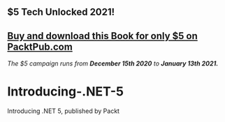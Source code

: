 ## $5 Tech Unlocked 2021!
[Buy and download this Book for only $5 on PacktPub.com](https://www.packtpub.com/product/introducing-net-5-architecture-migration-and-new-features/9781800560567)
-----
*The $5 campaign         runs from __December 15th 2020__ to __January 13th 2021.__*

# Introducing-.NET-5
Introducing .NET 5, published by Packt
